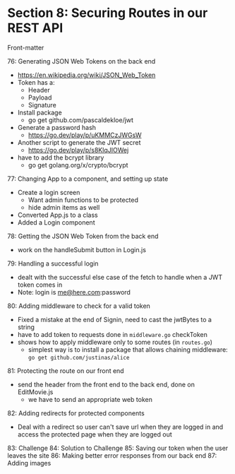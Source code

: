 # Section 8: Securing Routes in our REST API
Front-matter


76: Generating JSON Web Tokens on the back end
- https://en.wikipedia.org/wiki/JSON_Web_Token 
- Token has a:
  - Header
  - Payload
  - Signature
- Install package 
  - go get github.com/pascaldekloe/jwt
- Generate a password hash
  - https://go.dev/play/p/uKMMCzJWGsW 
- Another script to generate the JWT secret
  - https://go.dev/play/p/s8KlqJIOWej
- have to add the bcrypt library
  - go get golang.org/x/crypto/bcrypt


77: Changing App to a component, and setting up state
- Create a login screen
  - Want admin functions to be protected
  - hide admin items as well
- Converted App.js to a class
- Added a Login component

78: Getting the JSON Web Token from the back end
- work on the handleSubmit button in Login.js
  
79: Handling a successful login
- dealt with the successful else case of the fetch to handle when a JWT token comes in
- Note: login is me@here.com:password 
  
80: Adding middleware to check for a valid token
- Fixed a mistake at the end of Signin, need to cast the jwtBytes to a string
- have to add token to requests done in `middleware.go` checkToken
- shows how to apply middleware only to some routes (in `routes.go`)
  - simplest way is to install a package that allows chaining middleware: `go get github.com/justinas/alice` 

81: Protecting the route on our front end
- send the header from the front end to the back end, done on EditMovie.js
  - we have to send an appropriate web token
  
82: Adding redirects for protected components
- Deal with a redirect so user can't save url when they are logged in and access the protected page when they are logged out

83: Challenge
84: Solution to Challenge
85: Saving our token when the user leaves the site
86: Making better error responses from our back end
87: Adding images
